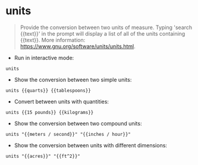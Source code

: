 # units

> Provide the conversion between two units of measure.
> Typing 'search {{text}}' in the prompt will display a list of all of the units containing {{text}}.
> More information: <https://www.gnu.org/software/units/units.html>.

- Run in interactive mode:

`units`

- Show the conversion between two simple units:

`units {{quarts}} {{tablespoons}}`

- Convert between units with quantities:

`units {{15 pounds}} {{kilograms}}`

- Show the conversion between two compound units:

`units "{{meters / second}}" "{{inches / hour}}"`

- Show the conversion between units with different dimensions:

`units "{{acres}}" "{{ft^2}}"`

